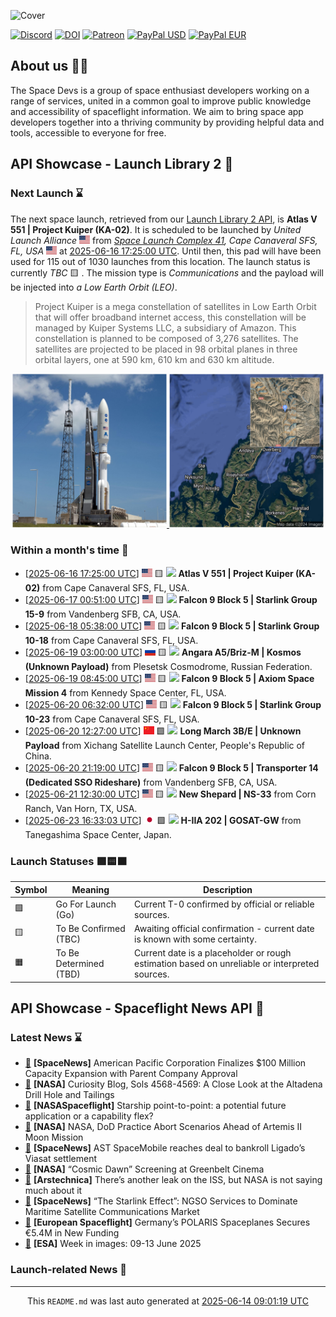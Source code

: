 ![Cover](https://raw.githubusercontent.com/TheSpaceDevs/Tutorials/main/assets/tsd_cover.png)


[![Discord](https://img.shields.io/badge/Discord-%237289DA.svg?style=for-the-badge&logo=discord&logoColor=white)](https://discord.gg/p7ntkNA)
[![DOI](https://img.shields.io/badge/DOI-10.5281/zenodo.15277896-blue.svg?style=for-the-badge)](https://doi.org/10.5281/zenodo.15277896)
[![Patreon](https://img.shields.io/badge/Patreon-F96854?style=for-the-badge&logo=patreon&logoColor=white)](https://www.patreon.com/TheSpaceDevs)
[![PayPal USD](https://img.shields.io/badge/PayPal-00457C?style=for-the-badge&logo=paypal&logoColor=white&label=USD)](https://www.paypal.com/donate/?hosted_button_id=UCPX4EL6E9JFA)
[![PayPal EUR](https://img.shields.io/badge/PayPal-00457C?style=for-the-badge&logo=paypal&logoColor=white&label=EUR)](https://www.paypal.com/donate/?hosted_button_id=5S7MGGWJJBHL6)

## About us 🧑‍🚀
The Space Devs is a group of space enthusiast developers working on a range of
services, united in a common goal to improve public knowledge and accessibility
of spaceflight information. We aim to bring space app developers together into a
thriving community by providing helpful data and tools, accessible to everyone
for free.

## API Showcase - Launch Library 2 🚀

### Next Launch ⌛
The next space launch, retrieved from our
<a href="https://thespacedevs.com/llapi">Launch Library 2 API</a>, is
**Atlas V 551 | Project Kuiper (KA-02)**. It is scheduled to be launched by *United Launch Alliance*
<img width="17" src="https://raw.githubusercontent.com/lipis/flag-icons/main/flags/4x3/us.svg" />
from *<a href="https://en.wikipedia.org/wiki/Cape_Canaveral_Air_Force_Station_Space_Launch_Complex_41">Space Launch Complex 41</a>, Cape Canaveral SFS, FL, USA*
<img width="17" src="https://raw.githubusercontent.com/lipis/flag-icons/main/flags/4x3/us.svg" />
at <a href="https://www.timeanddate.com/worldclock/fixedtime.html?iso=20250616T172500">2025-06-16 17:25:00 UTC</a>.  Until
then, this pad will have been used for 115
out of 1030 launches from this location. The launch status is currently
*TBC* 🟨 . The mission type is
*Communications* and the payload will be injected
into *a Low Earth Orbit
(LEO)*.
<br>
<blockquote>
  Project Kuiper is a mega constellation of satellites in Low Earth Orbit that will offer broadband internet access, this constellation will be managed by Kuiper Systems LLC, a subsidiary of Amazon. This constellation is planned to be composed of 3,276 satellites. The satellites are projected to be placed in 98 orbital planes in three orbital layers, one at 590 km, 610 km and 630 km altitude.
</blockquote>

<p float="left" align="center">
  <a href="https://en.wikipedia.org/wiki/Atlas_V?wprov=sfla1" >
    <img alt="launch-image" width="49%" src="/profile/cache/launch_image.png" />
  </a>
  <a href="https://www.google.com/maps?q=28.58341025,-80.58303644" >
    <img alt="pad-location" width="49%" src="/profile/cache/new_pad_image.png"  />
  </a>
</p>

### Within a month's time 📅
- \[<a href="https://www.timeanddate.com/worldclock/fixedtime.html?iso=20250616T172500">2025-06-16 17:25:00 UTC</a>\]  <img width="17" src="https://raw.githubusercontent.com/lipis/flag-icons/main/flags/4x3/us.svg" /> 🟨  <a href="https://www.google.com/calendar/render?action=TEMPLATE&text=Atlas V 551 | Project Kuiper (KA-02)&location=Cape Canaveral SFS, FL, USA&dates=20250616T172500Z%2F20250616T175500Z"><img border="0" width="15" src="https://upload.wikimedia.org/wikipedia/commons/a/a5/Google_Calendar_icon_%282020%29.svg"></a> **Atlas V 551 | Project Kuiper (KA-02)** from Cape Canaveral SFS, FL, USA.
- \[<a href="https://www.timeanddate.com/worldclock/fixedtime.html?iso=20250617T005100">2025-06-17 00:51:00 UTC</a>\]  <img width="17" src="https://raw.githubusercontent.com/lipis/flag-icons/main/flags/4x3/us.svg" /> 🟨  <a href="https://www.google.com/calendar/render?action=TEMPLATE&text=Falcon 9 Block 5 | Starlink Group 15-9&location=Vandenberg SFB, CA, USA&dates=20250617T005100Z%2F20250617T051400Z"><img border="0" width="15" src="https://upload.wikimedia.org/wikipedia/commons/a/a5/Google_Calendar_icon_%282020%29.svg"></a> **Falcon 9 Block 5 | Starlink Group 15-9** from Vandenberg SFB, CA, USA.
- \[<a href="https://www.timeanddate.com/worldclock/fixedtime.html?iso=20250618T053800">2025-06-18 05:38:00 UTC</a>\]  <img width="17" src="https://raw.githubusercontent.com/lipis/flag-icons/main/flags/4x3/us.svg" /> 🟨  <a href="https://www.google.com/calendar/render?action=TEMPLATE&text=Falcon 9 Block 5 | Starlink Group 10-18&location=Cape Canaveral SFS, FL, USA&dates=20250618T053800Z%2F20250618T100800Z"><img border="0" width="15" src="https://upload.wikimedia.org/wikipedia/commons/a/a5/Google_Calendar_icon_%282020%29.svg"></a> **Falcon 9 Block 5 | Starlink Group 10-18** from Cape Canaveral SFS, FL, USA.
- \[<a href="https://www.timeanddate.com/worldclock/fixedtime.html?iso=20250619T030000">2025-06-19 03:00:00 UTC</a>\]  <img width="17" src="https://raw.githubusercontent.com/lipis/flag-icons/main/flags/4x3/ru.svg" /> 🟨  <a href="https://www.google.com/calendar/render?action=TEMPLATE&text=Angara A5/Briz-M | Kosmos (Unknown Payload)&location=Plesetsk Cosmodrome, Russian Federation&dates=20250619T030000Z%2F20250619T030000Z"><img border="0" width="15" src="https://upload.wikimedia.org/wikipedia/commons/a/a5/Google_Calendar_icon_%282020%29.svg"></a> **Angara A5/Briz-M | Kosmos (Unknown Payload)** from Plesetsk Cosmodrome, Russian Federation.
- \[<a href="https://www.timeanddate.com/worldclock/fixedtime.html?iso=20250619T084500">2025-06-19 08:45:00 UTC</a>\]  <img width="17" src="https://raw.githubusercontent.com/lipis/flag-icons/main/flags/4x3/us.svg" /> 🟨  <a href="https://www.google.com/calendar/render?action=TEMPLATE&text=Falcon 9 Block 5 | Axiom Space Mission 4&location=Kennedy Space Center, FL, USA&dates=20250619T084500Z%2F20250619T093500Z"><img border="0" width="15" src="https://upload.wikimedia.org/wikipedia/commons/a/a5/Google_Calendar_icon_%282020%29.svg"></a> **Falcon 9 Block 5 | Axiom Space Mission 4** from Kennedy Space Center, FL, USA.
- \[<a href="https://www.timeanddate.com/worldclock/fixedtime.html?iso=20250620T063200">2025-06-20 06:32:00 UTC</a>\]  <img width="17" src="https://raw.githubusercontent.com/lipis/flag-icons/main/flags/4x3/us.svg" /> 🟨  <a href="https://www.google.com/calendar/render?action=TEMPLATE&text=Falcon 9 Block 5 | Starlink Group 10-23&location=Cape Canaveral SFS, FL, USA&dates=20250620T063200Z%2F20250620T110200Z"><img border="0" width="15" src="https://upload.wikimedia.org/wikipedia/commons/a/a5/Google_Calendar_icon_%282020%29.svg"></a> **Falcon 9 Block 5 | Starlink Group 10-23** from Cape Canaveral SFS, FL, USA.
- \[<a href="https://www.timeanddate.com/worldclock/fixedtime.html?iso=20250620T122700">2025-06-20 12:27:00 UTC</a>\]  <img width="17" src="https://raw.githubusercontent.com/lipis/flag-icons/main/flags/4x3/cn.svg" /> 🟩  <a href="https://www.google.com/calendar/render?action=TEMPLATE&text=Long March 3B/E | Unknown Payload&location=Xichang Satellite Launch Center, People&#x27;s Republic of China&dates=20250620T122700Z%2F20250620T130200Z"><img border="0" width="15" src="https://upload.wikimedia.org/wikipedia/commons/a/a5/Google_Calendar_icon_%282020%29.svg"></a> **Long March 3B/E | Unknown Payload** from Xichang Satellite Launch Center, People's Republic of China.
- \[<a href="https://www.timeanddate.com/worldclock/fixedtime.html?iso=20250620T211900">2025-06-20 21:19:00 UTC</a>\]  <img width="17" src="https://raw.githubusercontent.com/lipis/flag-icons/main/flags/4x3/us.svg" /> 🟨  <a href="https://www.google.com/calendar/render?action=TEMPLATE&text=Falcon 9 Block 5 | Transporter 14 (Dedicated SSO Rideshare)&location=Vandenberg SFB, CA, USA&dates=20250620T211900Z%2F20250620T223800Z"><img border="0" width="15" src="https://upload.wikimedia.org/wikipedia/commons/a/a5/Google_Calendar_icon_%282020%29.svg"></a> **Falcon 9 Block 5 | Transporter 14 (Dedicated SSO Rideshare)** from Vandenberg SFB, CA, USA.
- \[<a href="https://www.timeanddate.com/worldclock/fixedtime.html?iso=20250621T123000">2025-06-21 12:30:00 UTC</a>\]  <img width="17" src="https://raw.githubusercontent.com/lipis/flag-icons/main/flags/4x3/us.svg" /> 🟨  <a href="https://www.google.com/calendar/render?action=TEMPLATE&text=New Shepard | NS-33&location=Corn Ranch, Van Horn, TX, USA&dates=20250621T123000Z%2F20250621T203000Z"><img border="0" width="15" src="https://upload.wikimedia.org/wikipedia/commons/a/a5/Google_Calendar_icon_%282020%29.svg"></a> **New Shepard | NS-33** from Corn Ranch, Van Horn, TX, USA.
- \[<a href="https://www.timeanddate.com/worldclock/fixedtime.html?iso=20250623T163303">2025-06-23 16:33:03 UTC</a>\]  <img width="17" src="https://raw.githubusercontent.com/lipis/flag-icons/main/flags/4x3/jp.svg" /> 🟩  <a href="https://www.google.com/calendar/render?action=TEMPLATE&text=H-IIA 202 | GOSAT-GW&location=Tanegashima Space Center, Japan&dates=20250623T163303Z%2F20250623T165200Z"><img border="0" width="15" src="https://upload.wikimedia.org/wikipedia/commons/a/a5/Google_Calendar_icon_%282020%29.svg"></a> **H-IIA 202 | GOSAT-GW** from Tanegashima Space Center, Japan.


### Launch Statuses 🟩🟨🟧
<p align="center">
    <table class="tg">
    <thead>
      <tr>
        <th class="tg-0pky">Symbol</th>
        <th class="tg-0pky">Meaning</th>
        <th class="tg-0pky">Description</th>
      </tr>
    </thead>
    <tbody>
      <tr>
        <td class="tg-0pky">🟩</td>
        <td class="tg-0pky">Go For Launch (Go)</td>
        <td class="tg-0pky">Current T-0 confirmed by official or reliable sources.</td>
      </tr>
      <tr>
        <td class="tg-0pky">🟨</td>
        <td class="tg-0pky">To Be Confirmed (TBC)</td>
        <td class="tg-0pky">Awaiting official confirmation - current date is known with some certainty.</td>
      </tr>
      <tr>
        <td class="tg-0pky">🟧</td>
        <td class="tg-0pky">To Be Determined (TBD)</td>
        <td class="tg-0pky">Current date is a placeholder or rough estimation based on unreliable or interpreted sources.</td>
      </tr>
    </tbody>
    </table>
</p>

## API Showcase - Spaceflight News API 📰

### Latest News ⌛
- <a href="https://spacenews.com/american-pacific-corporation-finalizes-100-million-capacity-expansion-with-parent-company-approval/" >🔗</a> **[SpaceNews]** American Pacific Corporation Finalizes $100 Million Capacity Expansion with Parent Company Approval
- <a href="https://science.nasa.gov/blog/curiosity-blog-sols-4568-4569-a-close-look-at-the-altadena-drill-hole-and-tailings/" >🔗</a> **[NASA]** Curiosity Blog, Sols 4568-4569: A Close Look at the Altadena Drill Hole and Tailings
- <a href="https://www.nasaspaceflight.com/2025/06/point-to-point-2025/" >🔗</a> **[NASASpaceflight]** Starship point-to-point: a potential future application or a capability flex?
- <a href="https://www.nasa.gov/centers-and-facilities/kennedy/nasa-dod-practice-abort-scenarios-ahead-of-artemis-ii-moon-mission/" >🔗</a> **[NASA]** NASA, DoD Practice Abort Scenarios Ahead of Artemis II Moon Mission
- <a href="https://spacenews.com/ast-spacemobile-reaches-deal-to-bankroll-ligados-viasat-settlement/" >🔗</a> **[SpaceNews]** AST SpaceMobile reaches deal to bankroll Ligado’s Viasat settlement
- <a href="https://www.nasa.gov/image-article/cosmic-dawn-screening-at-greenbelt-cinema/" >🔗</a> **[NASA]** “Cosmic Dawn” Screening at Greenbelt Cinema
- <a href="https://arstechnica.com/space/2025/06/theres-another-leak-on-the-iss-but-nasa-is-not-saying-much-about-it/" >🔗</a> **[Arstechnica]** There’s another leak on the ISS, but NASA is not saying much about it
- <a href="https://spacenews.com/the-starlink-effect-ngso-services-to-dominate-maritime-satellite-communications-market/" >🔗</a> **[SpaceNews]** “The Starlink Effect”: NGSO Services to Dominate Maritime Satellite Communications Market
- <a href="https://europeanspaceflight.com/germanys-polaris-spaceplanes-secures-e5-4m-in-new-funding/" >🔗</a> **[European Spaceflight]** Germany’s POLARIS Spaceplanes Secures €5.4M in New Funding
- <a href="https://www.esa.int/About_Us/Week_in_images/Week_in_images_09-13_June_2025" >🔗</a> **[ESA]** Week in images: 09-13 June 2025


### Launch-related News 🚀



<hr>
  <div align="center">
  This <code>README.md</code> was last auto generated at <a href="https://www.timeanddate.com/worldclock/fixedtime.html?iso=20250614T090119">2025-06-14 09:01:19 UTC</a>
  <br>
  <!-- <a href="https://medium.com/@g.h.garrett" target="_blank">Learn to add space launches to your profile here!</a> -->
</div>